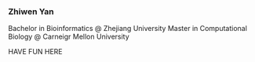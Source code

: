 ### Zhiwen Yan

Bachelor in Bioinformatics @ Zhejiang University
Master in Computational Biology @ Carneigr Mellon University

HAVE FUN HERE
